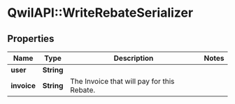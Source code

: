 # QwilAPI::WriteRebateSerializer

## Properties
Name | Type | Description | Notes
------------ | ------------- | ------------- | -------------
**user** | **String** |  | 
**invoice** | **String** | The Invoice that will pay for this Rebate. | 


